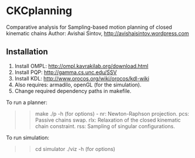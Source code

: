 # CKCplanning
Comparative analysis for Sampling-based motion planning of closed kinematic chains
Author: Avishai Sintov, http://avishaisintov.wordpress.com

## Installation
1. Install OMPL: http://ompl.kavrakilab.org/download.html
2. Install PQP: http://gamma.cs.unc.edu/SSV
3. Install KDL: http://www.orocos.org/wiki/orocos/kdl-wiki
4. Also requires: armadilo, openGL (for the simulation).
5. Change required dependency paths in makefile.

To run a planner:
>> make
>> ./p<method> -h (for options)
    <method> - nr: Newton-Raphson projection.
               pcs: Passive chains swap.
               rlx: Relaxation of the closed kinematic chain constraint.
               rss: Sampling of singular configurations.
      
To run simulation:
>> cd simulator
>> ./viz -h (for options)
